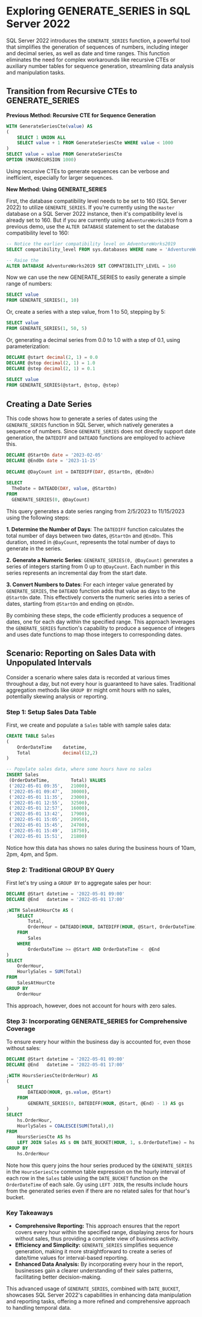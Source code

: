# Exploring GENERATE_SERIES in SQL Server 2022

SQL Server 2022 introduces the `GENERATE_SERIES` function, a powerful tool that simplifies the generation of sequences of numbers, including integer and decimal series, as well as date and time ranges. This function eliminates the need for complex workarounds like recursive CTEs or auxiliary number tables for sequence generation, streamlining data analysis and manipulation tasks.

## Transition from Recursive CTEs to GENERATE_SERIES

**Previous Method: Recursive CTE for Sequence Generation**

```sql
WITH GenerateSeriesCte(value) AS 
(
    SELECT 1 UNION ALL 
    SELECT value + 1 FROM GenerateSeriesCte WHERE value < 1000
)
SELECT value = value FROM GenerateSeriesCte
OPTION (MAXRECURSION 1000)
```

Using recursive CTEs to generate sequences can be verbose and inefficient, especially for larger sequences.

**New Method: Using GENERATE_SERIES**

First, the database compatibility level needs to be set to 160 (SQL Server 2022) to utilize `GENERATE_SERIES`. If you're currently using the `master` database on a SQL Server 2022 instance, then it's compatibility level is already set to 160. But if you are currently using `AdventureWorks2019` from a previous demo, use the `ALTER DATABASE` statement to set the database compatibility level to 160:

```sql
-- Notice the earlier compatibility level on AdventureWorks2019
SELECT compatibility_level FROM sys.databases WHERE name = 'AdventureWorks2019'

-- Raise the 
ALTER DATABASE AdventureWorks2019 SET COMPATIBILITY_LEVEL = 160
```

Now we can use the new GENERATE_SERIES to easily generate a simple range of numbers:

```sql
SELECT value
FROM GENERATE_SERIES(1, 10)
```

Or, create a series with a step value, from 1 to 50, stepping by 5:

```sql
SELECT value
FROM GENERATE_SERIES(1, 50, 5)
```

Or, generating a decimal series from 0.0 to 1.0 with a step of 0.1, using parameterization:

```sql
DECLARE @start decimal(2, 1) = 0.0
DECLARE @stop decimal(2, 1) = 1.0
DECLARE @step decimal(2, 1) = 0.1
    
SELECT value
FROM GENERATE_SERIES(@start, @stop, @step)
```

## Creating a Date Series

This code shows how to generate a series of dates using the `GENERATE_SERIES` function in SQL Server, which natively generates a sequence of numbers. Since `GENERATE_SERIES` does not directly support date generation, the `DATEDIFF` and `DATEADD` functions are employed to achieve this.

```sql
DECLARE @StartOn date = '2023-02-05'
DECLARE @EndOn date = '2023-11-15'
    
DECLARE @DayCount int = DATEDIFF(DAY, @StartOn, @EndOn)
    
SELECT
  TheDate = DATEADD(DAY, value, @StartOn)
FROM
  GENERATE_SERIES(0, @DayCount)
```

This query generates a date series ranging from 2/5/2023 to 11/15/2023 using the following steps:

**1. Determine the Number of Days**: The `DATEDIFF` function calculates the total number of days between two dates, `@StartOn` and `@EndOn`. This duration, stored in `@DayCount`, represents the total number of days to generate in the series.

**2. Generate a Numeric Series**: `GENERATE_SERIES(0, @DayCount)` generates a series of integers starting from 0 up to `@DayCount`. Each number in this series represents an incremental day from the start date.

**3. Convert Numbers to Dates**: For each integer value generated by `GENERATE_SERIES`, the `DATEADD` function adds that value as days to the `@StartOn` date. This effectively converts the numeric series into a series of dates, starting from `@StartOn` and ending on `@EndOn`.

By combining these steps, the code efficiently produces a sequence of dates, one for each day within the specified range. This approach leverages the `GENERATE_SERIES` function's capability to produce a sequence of integers and uses date functions to map those integers to corresponding dates.

## Scenario: Reporting on Sales Data with Unpopulated Intervals

Consider a scenario where sales data is recorded at various times throughout a day, but not every hour is guaranteed to have sales. Traditional aggregation methods like `GROUP BY` might omit hours with no sales, potentially skewing analysis or reporting.

### Step 1: Setup Sales Data Table

First, we create and populate a `Sales` table with sample sales data:

```sql
CREATE TABLE Sales
(
    OrderDateTime    datetime,
    Total            decimal(12,2)
)

-- Populate sales data, where some hours have no sales
INSERT Sales
 (OrderDateTime,        Total) VALUES
 ('2022-05-01 09:35',   21000),
 ('2022-05-01 09:47',   30000),
 ('2022-05-01 11:35',   23000),
 ('2022-05-01 12:55',   32500),
 ('2022-05-01 12:57',   16000),
 ('2022-05-01 13:42',   17900),
 ('2022-05-01 15:05',   20950),
 ('2022-05-01 15:45',   24700),
 ('2022-05-01 15:49',   18750),
 ('2022-05-01 15:51',   21800)
```

Notice how this data has shows no sales during the business hours of 10am, 2pm, 4pm, and 5pm.

### Step 2: Traditional GROUP BY Query

First let's try using a `GROUP BY` to aggregate sales per hour:

```sql
DECLARE @Start datetime = '2022-05-01 09:00'
DECLARE @End   datetime = '2022-05-01 17:00'

;WITH SalesAtHourCte AS (
    SELECT
        Total,
        OrderHour = DATEADD(HOUR, DATEDIFF(HOUR, @Start, OrderDateTime), @Start) 
    FROM
        Sales
    WHERE
        OrderDateTime >= @Start AND OrderDateTime <  @End
)
SELECT
    OrderHour,
    HourlySales = SUM(Total)  
FROM
    SalesAtHourCte
GROUP BY
    OrderHour
```

This approach, however, does not account for hours with zero sales.

### Step 3: Incorporating GENERATE_SERIES for Comprehensive Coverage

To ensure every hour within the business day is accounted for, even those without sales:

```sql
DECLARE @Start datetime = '2022-05-01 09:00'
DECLARE @End   datetime = '2022-05-01 17:00'

;WITH HoursSeriesCte(OrderHour) AS
(
    SELECT
        DATEADD(HOUR, gs.value, @Start)
    FROM
        GENERATE_SERIES(0, DATEDIFF(HOUR, @Start, @End) - 1) AS gs
)
SELECT
    hs.OrderHour,
    HourlySales = COALESCE(SUM(Total),0)
FROM
    HoursSeriesCte AS hs
    LEFT JOIN Sales AS s ON DATE_BUCKET(HOUR, 1, s.OrderDateTime) = hs.OrderHour
GROUP BY
    hs.OrderHour
```

Note how this query joins the hour series produced by the `GENERATE_SERIES` in the `HoursSeriesCte` common table expression on the hourly interval of each row in the `Sales` table using the `DATE_BUCKET` function on the `OrderDateTime` of each sale. Gy using `LEFT JOIN`, the results include hours from the generated series even if there are no related sales for that hour's bucket.

### Key Takeaways

- **Comprehensive Reporting:** This approach ensures that the report covers every hour within the specified range, displaying zeros for hours without sales, thus providing a complete view of business activity.
- **Efficiency and Simplicity:** `GENERATE_SERIES` simplifies sequence generation, making it more straightforward to create a series of date/time values for interval-based reporting.
- **Enhanced Data Analysis:** By incorporating every hour in the report, businesses gain a clearer understanding of their sales patterns, facilitating better decision-making.

This advanced usage of `GENERATE_SERIES`, combined with `DATE_BUCKET`, showcases SQL Server 2022's capabilities in enhancing data manipulation and reporting tasks, offering a more refined and comprehensive approach to handling temporal data.
